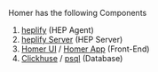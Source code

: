 Homer has the following Components

1. [heplify](https://github.com/sipcapture/heplify.git) (HEP Agent)
2. [heplify Server](https://github.com/sipcapture/heplify-server.git) (HEP Server)
3. [Homer UI](https://github.com/sipcapture/homer-ui.git) / [Homer App](https://github.com/sipcapture/homer-app.git) (Front-End)
4. [Clickhuse](https://clickhouse.com/docs/en/getting-started/quick-start) / [psql](https://www.postgresql.org/download/) (Database)

